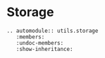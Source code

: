 # Storage

```{eval-rst}
.. automodule:: utils.storage
   :members:
   :undoc-members:
   :show-inheritance:
```
